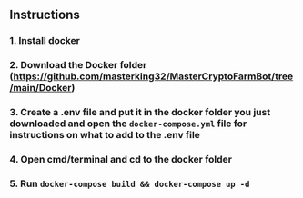 ## Instructions

### 1. Install docker
### 2. Download the Docker folder (https://github.com/masterking32/MasterCryptoFarmBot/tree/main/Docker)
### 3. Create a .env file and put it in the docker folder you just downloaded and open the `docker-compose.yml` file for instructions on what to add to the .env file
### 4. Open cmd/terminal and cd to the docker folder
### 5. Run `docker-compose build && docker-compose up -d`
